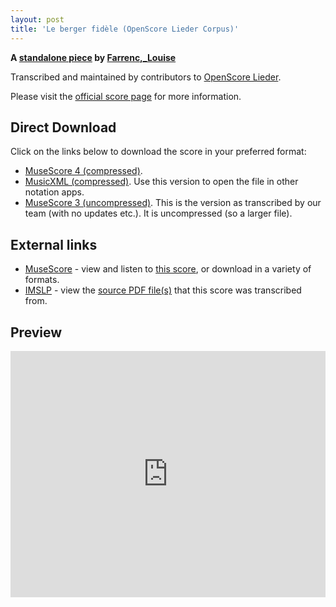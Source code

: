 ```yaml
---
layout: post
title: 'Le berger fidèle (OpenScore Lieder Corpus)'
---
```


__A [standalone piece](https://fourscoreandmore.org/openscore/lieder/Farrenc%2C_Louise/_/) by [Farrenc,_Louise](https://fourscoreandmore.org/openscore/lieder/Farrenc%2C_Louise)__

Transcribed and maintained by contributors to [OpenScore Lieder].

Please visit the [official score page] for more information.

[official score page]: https://musescore.com/openscore-lieder-corpus/scores/6598368
[OpenScore Lieder]: https://musescore.com/openscore-lieder-corpus

## Direct Download

Click on the links below to download the score in your preferred format:
- [MuseScore 4 (compressed)](https://fourscoreandmore.org/openscore/lieder/Farrenc%2C_Louise/_/Le_berger_fid%C3%A8le.mscz).
- [MusicXML (compressed)](https://fourscoreandmore.org/openscore/lieder/Farrenc%2C_Louise/_/Le_berger_fid%C3%A8le.mxl). Use this version to open the file in other notation apps.
- [MuseScore 3 (uncompressed)](https://raw.githubusercontent.com/OpenScore/Lieder/refs/heads/main/scores/Farrenc%2C_Louise/_/Le_berger_fid%C3%A8le/lc6598368.mscx). This is the version as transcribed by our team (with no updates etc.). It is uncompressed (so a larger file).

## External links

- [MuseScore] - view and listen to [this score][MuseScore], or download in a variety of formats.
- [IMSLP] - view the [source PDF file(s)][IMSLP] that this score was transcribed from.

[MuseScore]: https://musescore.com/score/6598368
[IMSLP]: https://imslp.org/wiki/Special:ReverseLookup/511756

## Preview

<iframe width="100%" height="394" src="https://musescore.com/openscore-lieder-corpus/scores/6598368/embed" frameborder="0" allowfullscreen allow="autoplay; fullscreen"></iframe>
